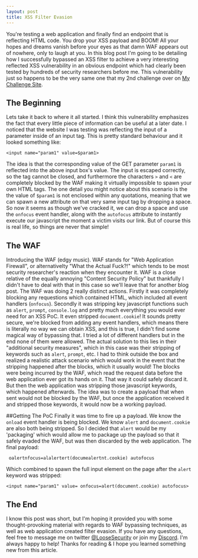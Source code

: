 ```yaml
---
layout: post
title: XSS Filter Evasion
---
```


You're testing a web application and finally find an endpoint that is reflecting HTML code. You drop your XSS payload and BOOM! All your hopes and dreams vanish before your eyes as that damn WAF appears out of nowhere, only to laugh at you.
In this blog post I'm going to be detailing how I successfully bypassed an XSS filter to achieve a very interesting reflected XSS vulnerability in an obvious endpoint which had clearly been tested by hundreds of security researchers before me.
This vulnerability just so happens to be the very same one that my 2nd challenge over on [My Challenge Site](http://m0z.altervista.org).

## The Beginning

Lets take it back to where it all started. I think this vulnerability emphasizes the fact that every little piece of information can be useful at a later date. I noticed that the website I was testing was reflecting the input of a parameter inside of an input tag. This is pretty standard behaviour and it looked something like:

```
<input name="param1" value=$param1>
```

The idea is that the corresponding value of the GET parameter `param1` is reflected into the above input box's value. The input is escaped correctly, so the tag cannot be closed, and furthermore the characters `>` and `<` are completely blocked by the WAF making it virtually impossible to spawn your own HTML tags.
The one detail you might notice about this scenario is the the value of `$param1` is not enclosed within any quotations, meaning that we can spawn a new attribute on that very same input tag by dropping a space.
So now it seems as though we've cracked it, we can drop a space and use the `onfocus` event handler, along with the `autofocus` attribute to instantly execute our javascript the moment a victim visits our link. But of course this is real life, so things are never that simple!

## The WAF

Introducing the WAF (edgy music). WAF stands for "Web Application Firewall", or alternativelty "What the Actual Fuck?!" which tends to be most security researcher's reaction when they encounter it. WAF is a close relative of the equally annoying "Content Security Policy" but thankfully I didn't have to deal with that in this case so we'll leave that for another blog post.
The WAF was doing 2 really distinct actions. Firstly it was completely blocking any requestions which contained HTML, which included all event handlers (`onfocus`). Secondly it was stripping key javascript functions such as `alert`, `prompt`, `console.log` and pretty much everything you would ever need for an XSS PoC. It even stripped `document.cookie`!
It sounds pretty secure, we're blocked from adding any event handlers, which means there is literally no way we can obtain XSS, and this is true, I didn't find some magical way of bypassing that. I tried a lot of different handlers but in the end none of them were allowed.
The actual solution to this lies in their "additional security measures", which in this case was their stripping of keywords such as `alert`, `prompt`, etc. I had to think outside the box and realized a realistic attack scenario which would work in the event that the stripping happened after the blocks, which it usually would!
The blocks were being incurred by the WAF, which read the request data before the web application ever got its hands on it. That way it could safely discard it. But then the web application was stripping those javascript keywords, which happened afterwards. The idea was to create a payload that when sent would not be blocked by the WAF, but once the application received it and stripped those keywords, it would now be a working payload.

##Getting The PoC
Finally it was time to fire up a payload. We know the `onload` event handler is being blocked. We know `alert` and `document.cookie` are also both being stripped.
So I decided that `alert` would be my 'packaging' which would allow me to package up the payload so that it safely evaded the WAF, but was then discarded by the web application.
The final payload:

` oalertnfocus=alalertert(documealertnt.cookie) autofocus`

Which combined to spawn the full input element on the page after the `alert` keyword was stripped:

`<input name="param1" value= onfocus=alert(document.cookie) autofocus>`

## The End
 I know this post was short, but I'm hoping it provided you with some thought-provoking material with regards to WAF bypassing techniques, as well as web application created filter evasion. If you have any questions, feel free to message me on twitter [@LooseSecurity](https://twitter.com/loosesecurity) or join my [Discord](https://discord.gg/qStuRZS). I'm always happy to help! Thanks for reading & I hope you learned something new from this article.
